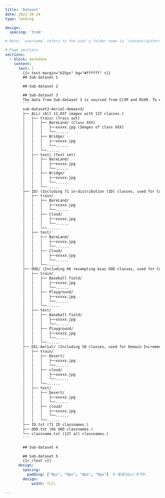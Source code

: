 ```yaml
---
title: 'Dataset'
date: 2023-10-24
type: landing

design:
  spacing: '3rem'

# Note: `username` refers to the user's folder name in `content/authors/`

# Page sections
sections:
  - block: markdown
    content:
      text: |
        {{< test margin="625px" bg="#ffffff" >}}
        ## Sub-dataset 1

        ## Sub-dataset 2

        ## Sub-dataset 3
        The data from Sub-dataset 3 is sourced from CC3M and RS5M. To expand the diversity included in the dataset, we consider retrieving aerial images with the same semantics or categories from above web datasets. Sub-dataset 3 contains 11,037 images with 137 classes, which are included in the 187 classes in Sub-dataset 1. The file structure of the dataset is as follows:
        ```
        sub-dataset3-Aerial-domain3/
        ├── ALL/ (All 11,037 images with 137 classes.)
        │   ├── train/ (Train set)
        │   │   ├── BareLand/ (Class XXX)
        │   │   │   ├──xxxxx.jpg (Images of class XXX)
        │   │   │   └──......
        │   │   ├── Bridge/
        │   │   │   ├──xxxxx.jpg
        │   │   │   └──......
        │   │   └──......
        │   ├── test/ (Test set)
        │   │   ├── BareLand/
        │   │   │   ├──xxxxx.jpg
        │   │   │   └──......
        │   │   ├── Bridge/
        │   │   │   ├──xxxxx.jpg
        │   │   │   └──......
        │   │   └──......
        ├── ID/ (Including 71 in-distribution (ID) classes, used for Covariate Shift OOD Detection & Generalization.)
        │   ├── train/
        │   │   ├── BareLand/
        │   │   │   ├──xxxxx.jpg
        │   │   │   └──......
        │   │   ├── Cloud/
        │   │   │   ├──xxxxx.jpg
        │   │   │   └──......
        │   │   └──......
        │   ├── test/
        │   │   ├── BareLand/
        │   │   │   ├──xxxxx.jpg
        │   │   │   └──......
        │   │   ├── Cloud/
        │   │   │   ├──xxxxx.jpg
        │   │   │   └──......
        │   │   └──......
        ├── OOD/ (Including 66 resampling bias OOD classes, used for Covariate Shift OOD Detection & Generalization.)
        │   ├── train/
        │   │   ├── Baseball field/
        │   │   │   ├──xxxxx.jpg
        │   │   │   └──......
        │   │   ├── Playground/
        │   │   │   ├──xxxxx.jpg
        │   │   │   └──......
        │   │   └──......
        │   ├── test/
        │   │   ├── Baseball field/
        │   │   │   ├──xxxxx.jpg
        │   │   │   └──......
        │   │   ├── Playground/
        │   │   │   ├──xxxxx.jpg
        │   │   │   └──......
        │   │   └──......
        ├── DIL-Aerial/ (Including 50 classes, used for Domain Incremental Learning (DIL))
        │   ├── train/
        │   │   ├── Desert/
        │   │   │   ├──xxxxx.jpg
        │   │   │   └──......
        │   │   ├── cloud/
        │   │   │   ├──xxxxx.jpg
        │   │   │   └──......
        │   │   └──......
        │   ├── test/
        │   │   ├── Desert/
        │   │   │   ├──xxxxx.jpg
        │   │   │   └──......
        │   │   ├── cloud/
        │   │   │   ├──xxxxx.jpg
        │   │   │   └──......
        │   │   └──......
        ├── ID.txt (71 ID classnames.)
        ├── OOD.txt (66 OOD classnames.)
        └── classname.txt (137 all classnames.)
        ```

        ## Sub-dataset 4

        ## Sub-dataset 5
        {{< /test >}}
      design:
        spacing:
          padding: ["0px", "0px", "0px", "0px"]  # 垂直30px/水平0.
        design:
            width: full

---
```

